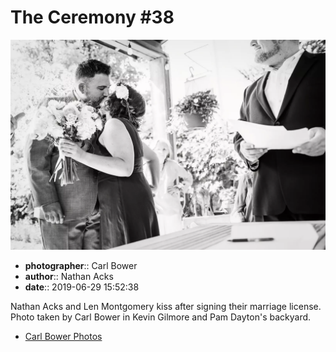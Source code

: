 # The Ceremony #38

![Nathan Acks and Len Montgomery kiss](assets/2019-06-29-set-1-the-ceremony-38.webp)

* **photographer**:: Carl Bower  
* **author**:: Nathan Acks  
* **date**:: 2019-06-29 15:52:38

Nathan Acks and Len Montgomery kiss after signing their marriage license. Photo taken by Carl Bower in Kevin Gilmore and Pam Dayton's backyard.

* [Carl Bower Photos](https://carlbowerphotos.com)
